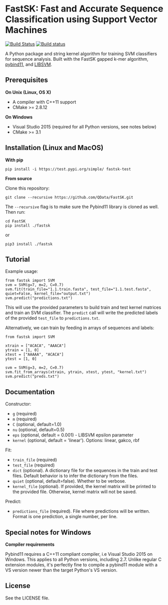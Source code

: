 # FastSK: Fast and Accurate Sequence Classification using Support Vector Machines

[![Build Status](https://travis-ci.org/pybind/fastsk.svg?branch=master)](https://travis-ci.org/pybind/fastsk)
[![Build status](https://ci.appveyor.com/api/projects/status/57nnxfm4subeug43/branch/master?svg=true)](https://ci.appveyor.com/project/dean0x7d/cmake-example/branch/master)

A Python package and string kernel algorithm for training SVM classifiers for sequence analysis. Built with the FastSK gapped k-mer algorithm, [pybind11](https://github.com/pybind/pybind11), and [LIBSVM](https://github.com/cjlin1/libsvm).


## Prerequisites

**On Unix (Linux, OS X)**

* A compiler with C++11 support
* CMake >= 2.8.12

**On Windows**

* Visual Studio 2015 (required for all Python versions, see notes below)
* CMake >= 3.1


## Installation (Linux and MacOS)
**With pip**
```
pip install -i https://test.pypi.org/simple/ fastsk-test
```

**From source**

Clone this repository:
```
git clone --recursive https://github.com/QData/FastSK.git
```
The `--recursive` flag is to make sure the Pybind11 library is cloned as well. Then run:

```
cd FastSK
pip install ./fastsk
```

or

```
pip3 install ./fastsk
```

## Tutorial
Example usage:
```
from fastsk import SVM
svm = SVM(g=7, m=2, C=0.7)
svm.fit(train_file="1.1.train.fasta", test_file="1.1.test.fasta", quiet=False, kernel_file="output.txt")
svm.predict("predictions.txt")
```
This will use the provided parameters to build train and test kernel matrices and train an SVM classifier. The `predict` call will write the predicted labels of the provided `test_file` to `predictions.txt`.

Alternatively, we can train by feeding in arrays of sequences and labels:
```
from fastsk import SVM

xtrain = ["ACACA", "AAACA"]
ytrain = [1, 0]
xtest = ["AAAAA", "ACACA"]
ytest = [1, 0]

svm = SVM(g=3, m=2, C=0.7)
svm.fit_from_arrays(xtrain, ytrain, xtest, ytest, "kernel.txt")
svm.predict("preds.txt")
```

## Documentation
Constructor:
* `g` (required)
* `m` (required)
* `C` (optional, default=1.0)
* `nu` (optional, default=0.5)
* `eps` (optional, default = 0.001) - LIBSVM epsilon parameter
* `kernel` (optional, default = 'linear'). Options: linear, gakco, rbf

Fit:
* `train_file` (required)
* `test_file` (required)
* `dict` (optional). A dictionary file for the sequences in the train and test files. Default behavior is to infer the dictionary from the files.
* `quiet` (optional, default=false). Whether to be verbose.
* `kernel_file` (optional). If provided, the kernel matrix will be printed to the provided file. Otherwise, kernel matrix will not be saved.

Predict:
* `predictions_file` (required). File where predictions will be written. Format is one prediction, a single number, per line.

## Special notes for Windows
**Compiler requirements**

Pybind11 requires a C++11 compliant compiler, i.e Visual Studio 2015 on Windows.
This applies to all Python versions, including 2.7. Unlike regular C extension
modules, it's perfectly fine to compile a pybind11 module with a VS version newer
than the target Python's VS version.

## License
See the LICENSE file.

